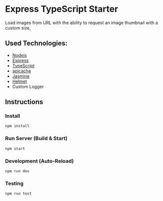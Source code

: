 # Express TypeScript Starter

Load images from URL with the ability to request an image thumbnail with a custom size,

## Used Technologies:

- [Nodejs](https://nodejs.org/en/)
- [Express](https://expressjs.com/)
- [TypeScript](https://www.typescriptlang.org/)
- [apicache](https://github.com/kwhitley/apicache)
- [Jasmine](https://jasmine.github.io/)
- [Helmet](https://github.com/helmetjs/helmet)
- Custom Logger

## Instructions

### Install

```
npm install
```

### Run Server (Build & Start)

```
npm start
```

### Development (Auto-Reload)

```
npm run dev
```

### Testing

```
npm run test
```